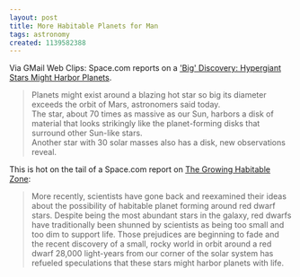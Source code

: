 ```yaml
---
layout: post
title: More Habitable Planets for Man
tags: astronomy
created: 1139582388
---
```

Via GMail Web Clips:  Space.com reports on a ['Big' Discovery: Hypergiant Stars Might Harbor Planets](http://www.space.com/scienceastronomy/060208_hypergiant_stars.html).

> Planets might exist around a blazing hot star so big its diameter exceeds the orbit of Mars, astronomers said today.  
> The star, about 70 times as massive as our Sun, harbors a disk of material that looks strikingly like the planet-forming disks that surround other Sun-like stars.  
> Another star with 30 solar masses also has a disk, new observations reveal.

This is hot on the tail of a Space.com report on [The Growing Habitable Zone](http://www.space.com/scienceastronomy/060207_habitable_zone.html):

> More recently, scientists have gone back and reexamined their ideas about the possibility of habitable planet forming around red dwarf stars. Despite being the most abundant stars in the galaxy, red dwarfs have traditionally been shunned by scientists as being too small and too dim to support life. Those prejudices are beginning to fade and the recent discovery of a small, rocky world in orbit around a red dwarf 28,000 light-years from our corner of the solar system has refueled speculations that these stars might harbor planets with life.
